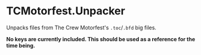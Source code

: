 # TCMotorfest.Unpacker

Unpacks files from The Crew Motorfest's `.toc`/`.bfd` big files.

**No keys are currently included. This should be used as a reference for the time being.**

